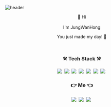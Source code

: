 
![header](https://capsule-render.vercel.app/api?type=wave&color=pink&height=300&section=header&text=JungWanHong&fontSize=90)


<p align="center"> 👋 Hi 
  <br> <br> I'm JungWanHong</p>
<p align="center"> You just made my day! 👊</p>

<br>

<h3 align="center">⚒ Tech Stack ⚒<h3>
<p align="center">
    <img src="https://img.shields.io/badge/Java-007396?style=flat-square&logo=Java&logoColor=white"/></a>&nbsp 
    <img src="https://img.shields.io/badge/Html5-blue?style=flat-square&logo=Html5&logoColor=white"/></a>&nbsp 
    <img src="https://img.shields.io/badge/C-success?style=flat-square&logo=C&logoColor=white"/></a>&nbsp 
    <img src="https://img.shields.io/badge/Linux-orange?style=flat-square&logo=Linux&logoColor=white"/></a>&nbsp 
    <img src="https://img.shields.io/badge/Mysql-red?style=flat-square&logo=Mysql&logoColor=white"/></a>&nbsp 
    <img src="https://img.shields.io/badge/SpringBoot-brightgreen?style=flat-square&logo=SpringBoot&logoColor=white"/></a>&nbsp 
    <img src="https://img.shields.io/badge/git-FFB13B?style=flat-square&logo=Git&logoColor=white"/></a>&nbsp 
</p>

<h3 align="center">👉  Me 👈 <h3>
<p align="center">
<a href="https://velog.io/@daydream"><img src="https://img.shields.io/badge/Tech Blog-007396?style=flat-square&logo=Velog&logoColor=white&link=https://velog.io/@daydream"/></a>&nbsp
<a href="https://www.instagram.com/hong_.98/"><img src="https://img.shields.io/badge/Instagram-blue?style=flat-square&logo=Instagram&logoColor=white&link=https://www.instagram.com/hong_.98/"/></a>&nbsp
<a href="mailto:"superman@test.com"><img src="https://img.shields.io/badge/Gmail-red?style=flat-square&logo=Gmail&logoColor=white&link="mailto:"superman@test.com"/></a>&nbsp
</p>
